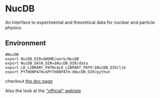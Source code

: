 NucDB
=====

An interface to experimental and theoretical data for nuclear and particle physics.

Environment
-----------
    #NucDB
    export NucDB_DIR=$HOME/work/NucDB
    export NucDB_DATA_DIR=$NucDB_DIR/data
    export LD_LIBRARY_PATH=$LD_LIBRARY_PATH:$NucDB_DIR/lib
    export PYTHONPATH=$PYTHONPATH:$NucDB_DIR/python

checkout [the doc page](http://quarks.temple.edu/~whit/code/nucdb/ "NucDB")

Also the look at the ["official" webiste](http://whit2333.github.com/NucDB "NucDB")

